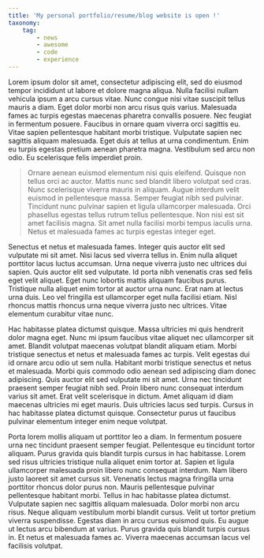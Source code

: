 ```yaml
---
title: 'My personal portfolio/resume/blog website is open !'
taxonomy:
    tag:
        - news
        - awesome
        - code
        - experience
---
```


Lorem ipsum dolor sit amet, consectetur adipiscing elit, sed do eiusmod tempor incididunt ut labore et dolore magna aliqua. Nulla facilisi nullam vehicula ipsum a arcu cursus vitae. Nunc congue nisi vitae suscipit tellus mauris a diam. Eget dolor morbi non arcu risus quis varius. Malesuada fames ac turpis egestas maecenas pharetra convallis posuere. Nec feugiat in fermentum posuere. Faucibus in ornare quam viverra orci sagittis eu. Vitae sapien pellentesque habitant morbi tristique. Vulputate sapien nec sagittis aliquam malesuada. Eget duis at tellus at urna condimentum. Enim eu turpis egestas pretium aenean pharetra magna. Vestibulum sed arcu non odio. Eu scelerisque felis imperdiet proin.

> Ornare aenean euismod elementum nisi quis eleifend. Quisque non tellus orci ac auctor. Mattis nunc sed blandit libero volutpat sed cras. Nunc scelerisque viverra mauris in aliquam. Augue interdum velit euismod in pellentesque massa. Semper feugiat nibh sed pulvinar. Tincidunt nunc pulvinar sapien et ligula ullamcorper malesuada. Orci phasellus egestas tellus rutrum tellus pellentesque. Non nisi est sit amet facilisis magna. Sit amet nulla facilisi morbi tempus iaculis urna. Netus et malesuada fames ac turpis egestas integer eget.

Senectus et netus et malesuada fames. Integer quis auctor elit sed vulputate mi sit amet. Nisi lacus sed viverra tellus in. Enim nulla aliquet porttitor lacus luctus accumsan. Urna neque viverra justo nec ultrices dui sapien. Quis auctor elit sed vulputate. Id porta nibh venenatis cras sed felis eget velit aliquet. Eget nunc lobortis mattis aliquam faucibus purus. Tristique nulla aliquet enim tortor at auctor urna nunc. Erat nam at lectus urna duis. Leo vel fringilla est ullamcorper eget nulla facilisi etiam. Nisl rhoncus mattis rhoncus urna neque viverra justo nec ultrices. Vitae elementum curabitur vitae nunc.

Hac habitasse platea dictumst quisque. Massa ultricies mi quis hendrerit dolor magna eget. Nunc mi ipsum faucibus vitae aliquet nec ullamcorper sit amet. Blandit volutpat maecenas volutpat blandit aliquam etiam. Morbi tristique senectus et netus et malesuada fames ac turpis. Velit egestas dui id ornare arcu odio ut sem nulla. Habitant morbi tristique senectus et netus et malesuada. Morbi quis commodo odio aenean sed adipiscing diam donec adipiscing. Quis auctor elit sed vulputate mi sit amet. Urna nec tincidunt praesent semper feugiat nibh sed. Proin libero nunc consequat interdum varius sit amet. Erat velit scelerisque in dictum. Amet aliquam id diam maecenas ultricies mi eget mauris. Duis ultricies lacus sed turpis. Cursus in hac habitasse platea dictumst quisque. Consectetur purus ut faucibus pulvinar elementum integer enim neque volutpat.

Porta lorem mollis aliquam ut porttitor leo a diam. In fermentum posuere urna nec tincidunt praesent semper feugiat. Pellentesque eu tincidunt tortor aliquam. Purus gravida quis blandit turpis cursus in hac habitasse. Lorem sed risus ultricies tristique nulla aliquet enim tortor at. Sapien et ligula ullamcorper malesuada proin libero nunc consequat interdum. Nam libero justo laoreet sit amet cursus sit. Venenatis lectus magna fringilla urna porttitor rhoncus dolor purus non. Mauris pellentesque pulvinar pellentesque habitant morbi. Tellus in hac habitasse platea dictumst. Vulputate sapien nec sagittis aliquam malesuada. Dolor morbi non arcu risus. Neque aliquam vestibulum morbi blandit cursus. Velit ut tortor pretium viverra suspendisse. Egestas diam in arcu cursus euismod quis. Eu augue ut lectus arcu bibendum at varius. Purus gravida quis blandit turpis cursus in. Et netus et malesuada fames ac. Viverra maecenas accumsan lacus vel facilisis volutpat.